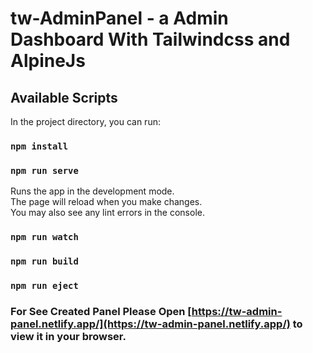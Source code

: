 # tw-AdminPanel - a Admin Dashboard With Tailwindcss and AlpineJs

## Available Scripts

In the project directory, you can run:

### `npm install`

### `npm run serve`

Runs the app in the development mode.\
The page will reload when you make changes.\
You may also see any lint errors in the console.

### `npm run watch`

### `npm run build`

### `npm run eject`

### For See Created Panel Please Open [https://tw-admin-panel.netlify.app/](https://tw-admin-panel.netlify.app/) to view it in your browser.